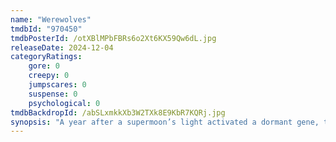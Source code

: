 ```yaml
---
name: "Werewolves"
tmdbId: "970450"
tmdbPosterId: /otXBlMPbFBRs6o2Xt6KX59Qw6dL.jpg
releaseDate: 2024-12-04
categoryRatings:
    gore: 0
    creepy: 0
    jumpscares: 0
    suspense: 0
    psychological: 0
tmdbBackdropId: /abSLxmkkXb3W2TXk8E9KbR7KQRj.jpg
synopsis: "A year after a supermoon’s light activated a dormant gene, transforming humans into bloodthirsty werewolves and causing nearly a billion deaths, the nightmare resurfaces as the supermoon rises again. Two scientists attempt to stop the mutation but fail and must now struggle to reach one of their family homes."
---
```

